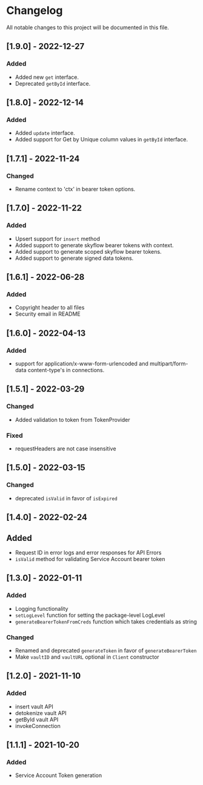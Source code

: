 # Changelog

All notable changes to this project will be documented in this file.

## [1.9.0] - 2022-12-27
### Added
- Added new `get` interface.
- Deprecated `getById` interface.
## [1.8.0] - 2022-12-14
### Added
- Added `update` interface.
- Added support for Get by Unique column values in `getById` interface.
## [1.7.1] - 2022-11-24

### Changed
- Rename context to 'ctx' in bearer token options.

## [1.7.0] - 2022-11-22

### Added
- Upsert support for `insert` method
- Added support to generate skyflow bearer tokens with context.
- Added support to generate scoped skyflow bearer tokens.
- Added support to generate signed data tokens.

## [1.6.1] - 2022-06-28

### Added
- Copyright header to all files
- Security email in README
## [1.6.0] - 2022-04-13

### Added
- support for application/x-www-form-urlencoded and multipart/form-data content-type's in connections.

## [1.5.1] - 2022-03-29

### Changed
- Added validation to token from TokenProvider

### Fixed 
-  requestHeaders are not case insensitive

## [1.5.0] - 2022-03-15

### Changed
- deprecated `isValid` in favor of `isExpired`

## [1.4.0] - 2022-02-24

## Added
- Request ID in error logs and error responses for API Errors
- `isValid` method for validating Service Account bearer token   

## [1.3.0] - 2022-01-11

### Added
- Logging functionality
- `setLogLevel` function for setting the package-level LogLevel
- `generateBearerTokenFromCreds` function which takes credentials as string

### Changed
- Renamed and deprecated `generateToken` in favor of `generateBearerToken`
- Make `vaultID` and `vaultURL` optional in `Client` constructor


## [1.2.0] - 2021-11-10

### Added

- insert vault API
- detokenize vault API
- getById vault API
- invokeConnection
 
## [1.1.1] - 2021-10-20

### Added

- Service Account Token generation
